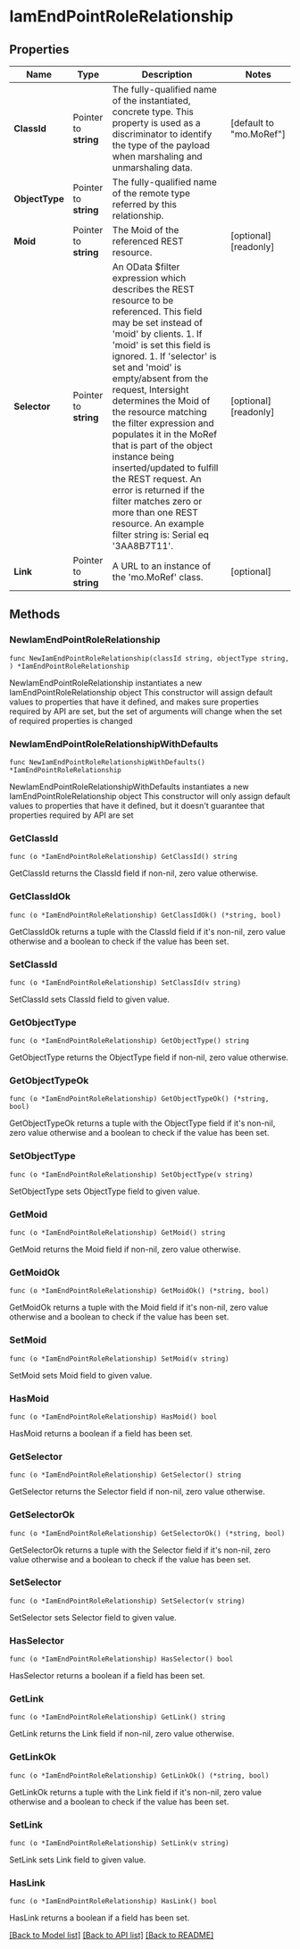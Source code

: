 # IamEndPointRoleRelationship

## Properties

Name | Type | Description | Notes
------------ | ------------- | ------------- | -------------
**ClassId** | Pointer to **string** | The fully-qualified name of the instantiated, concrete type. This property is used as a discriminator to identify the type of the payload when marshaling and unmarshaling data. | [default to "mo.MoRef"]
**ObjectType** | Pointer to **string** | The fully-qualified name of the remote type referred by this relationship. | 
**Moid** | Pointer to **string** | The Moid of the referenced REST resource. | [optional] [readonly] 
**Selector** | Pointer to **string** | An OData $filter expression which describes the REST resource to be referenced. This field may be set instead of &#39;moid&#39; by clients. 1. If &#39;moid&#39; is set this field is ignored. 1. If &#39;selector&#39; is set and &#39;moid&#39; is empty/absent from the request, Intersight determines the Moid of the resource matching the filter expression and populates it in the MoRef that is part of the object instance being inserted/updated to fulfill the REST request. An error is returned if the filter matches zero or more than one REST resource. An example filter string is: Serial eq &#39;3AA8B7T11&#39;. | [optional] [readonly] 
**Link** | Pointer to **string** | A URL to an instance of the &#39;mo.MoRef&#39; class. | [optional] 

## Methods

### NewIamEndPointRoleRelationship

`func NewIamEndPointRoleRelationship(classId string, objectType string, ) *IamEndPointRoleRelationship`

NewIamEndPointRoleRelationship instantiates a new IamEndPointRoleRelationship object
This constructor will assign default values to properties that have it defined,
and makes sure properties required by API are set, but the set of arguments
will change when the set of required properties is changed

### NewIamEndPointRoleRelationshipWithDefaults

`func NewIamEndPointRoleRelationshipWithDefaults() *IamEndPointRoleRelationship`

NewIamEndPointRoleRelationshipWithDefaults instantiates a new IamEndPointRoleRelationship object
This constructor will only assign default values to properties that have it defined,
but it doesn't guarantee that properties required by API are set

### GetClassId

`func (o *IamEndPointRoleRelationship) GetClassId() string`

GetClassId returns the ClassId field if non-nil, zero value otherwise.

### GetClassIdOk

`func (o *IamEndPointRoleRelationship) GetClassIdOk() (*string, bool)`

GetClassIdOk returns a tuple with the ClassId field if it's non-nil, zero value otherwise
and a boolean to check if the value has been set.

### SetClassId

`func (o *IamEndPointRoleRelationship) SetClassId(v string)`

SetClassId sets ClassId field to given value.


### GetObjectType

`func (o *IamEndPointRoleRelationship) GetObjectType() string`

GetObjectType returns the ObjectType field if non-nil, zero value otherwise.

### GetObjectTypeOk

`func (o *IamEndPointRoleRelationship) GetObjectTypeOk() (*string, bool)`

GetObjectTypeOk returns a tuple with the ObjectType field if it's non-nil, zero value otherwise
and a boolean to check if the value has been set.

### SetObjectType

`func (o *IamEndPointRoleRelationship) SetObjectType(v string)`

SetObjectType sets ObjectType field to given value.


### GetMoid

`func (o *IamEndPointRoleRelationship) GetMoid() string`

GetMoid returns the Moid field if non-nil, zero value otherwise.

### GetMoidOk

`func (o *IamEndPointRoleRelationship) GetMoidOk() (*string, bool)`

GetMoidOk returns a tuple with the Moid field if it's non-nil, zero value otherwise
and a boolean to check if the value has been set.

### SetMoid

`func (o *IamEndPointRoleRelationship) SetMoid(v string)`

SetMoid sets Moid field to given value.

### HasMoid

`func (o *IamEndPointRoleRelationship) HasMoid() bool`

HasMoid returns a boolean if a field has been set.

### GetSelector

`func (o *IamEndPointRoleRelationship) GetSelector() string`

GetSelector returns the Selector field if non-nil, zero value otherwise.

### GetSelectorOk

`func (o *IamEndPointRoleRelationship) GetSelectorOk() (*string, bool)`

GetSelectorOk returns a tuple with the Selector field if it's non-nil, zero value otherwise
and a boolean to check if the value has been set.

### SetSelector

`func (o *IamEndPointRoleRelationship) SetSelector(v string)`

SetSelector sets Selector field to given value.

### HasSelector

`func (o *IamEndPointRoleRelationship) HasSelector() bool`

HasSelector returns a boolean if a field has been set.

### GetLink

`func (o *IamEndPointRoleRelationship) GetLink() string`

GetLink returns the Link field if non-nil, zero value otherwise.

### GetLinkOk

`func (o *IamEndPointRoleRelationship) GetLinkOk() (*string, bool)`

GetLinkOk returns a tuple with the Link field if it's non-nil, zero value otherwise
and a boolean to check if the value has been set.

### SetLink

`func (o *IamEndPointRoleRelationship) SetLink(v string)`

SetLink sets Link field to given value.

### HasLink

`func (o *IamEndPointRoleRelationship) HasLink() bool`

HasLink returns a boolean if a field has been set.


[[Back to Model list]](../README.md#documentation-for-models) [[Back to API list]](../README.md#documentation-for-api-endpoints) [[Back to README]](../README.md)



